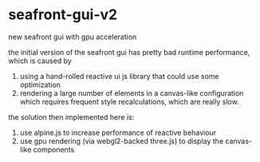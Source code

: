 # seafront-gui-v2
new seafront gui with gpu acceleration

the initial version of the seafront gui has pretty bad runtime performance, which is caused by
1) using a hand-rolled reactive ui js library that could use some optimization
2) rendering a large number of elements in a canvas-like configuration which requires frequent style recalculations, which are really slow.

the solution then implemented here is:
1) use alpine.js to increase performance of reactive behaviour
2) use gpu rendering (via webgl2-backed three.js) to display the canvas-like components
